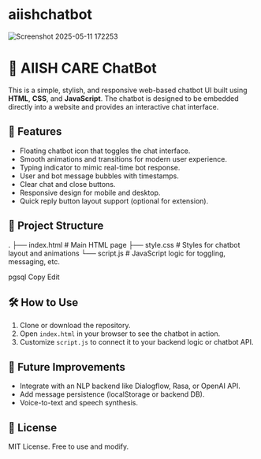 ﻿# aiishchatbot
![Screenshot 2025-05-11 172253](https://github.com/user-attachments/assets/2135bde7-8ef3-47ce-8a0a-20ef2830a118)


# 💬 AIISH CARE ChatBot

This is a simple, stylish, and responsive web-based chatbot UI built using **HTML**, **CSS**, and **JavaScript**. The chatbot is designed to be embedded directly into a website and provides an interactive chat interface.

## 🚀 Features

- Floating chatbot icon that toggles the chat interface.
- Smooth animations and transitions for modern user experience.
- Typing indicator to mimic real-time bot response.
- User and bot message bubbles with timestamps.
- Clear chat and close buttons.
- Responsive design for mobile and desktop.
- Quick reply button layout support (optional for extension).

## 📁 Project Structure

.
├── index.html # Main HTML page
├── style.css # Styles for chatbot layout and animations
└── script.js # JavaScript logic for toggling, messaging, etc.

pgsql
Copy
Edit

## 🛠️ How to Use

1. Clone or download the repository.
2. Open `index.html` in your browser to see the chatbot in action.
3. Customize `script.js` to connect it to your backend logic or chatbot API.

## 📌 Future Improvements

- Integrate with an NLP backend like Dialogflow, Rasa, or OpenAI API.
- Add message persistence (localStorage or backend DB).
- Voice-to-text and speech synthesis.

## 📄 License

MIT License. Free to use and modify.
